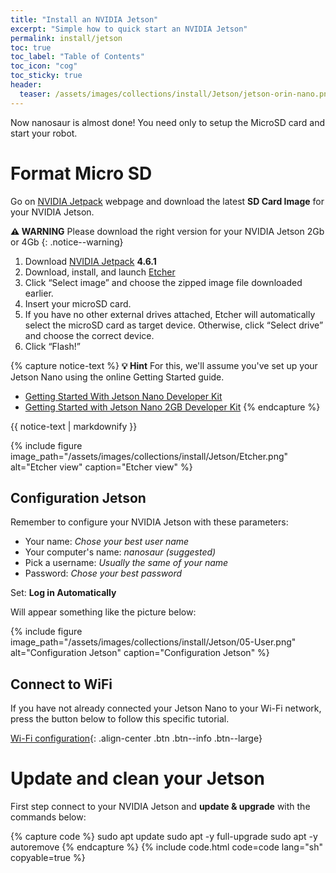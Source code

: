 ```yaml
---
title: "Install an NVIDIA Jetson"
excerpt: "Simple how to quick start an NVIDIA Jetson"
permalink: install/jetson
toc: true
toc_label: "Table of Contents"
toc_icon: "cog"
toc_sticky: true
header:
  teaser: /assets/images/collections/install/Jetson/jetson-orin-nano.png
---
```


Now nanosaur is almost done! You need only to setup the MicroSD card and start your robot.

# Format Micro SD

Go on [NVIDIA Jetpack](https://developer.nvidia.com/embedded/Jetpack) webpage and download the latest **SD Card Image** for your NVIDIA Jetson.

**:warning: WARNING** Please download the right version for your NVIDIA Jetson 2Gb or 4Gb
{: .notice--warning}

1. Download [NVIDIA Jetpack](https://developer.nvidia.com/embedded/Jetpack) **4.6.1**
2. Download, install, and launch [Etcher](https://www.balena.io/etcher)
3. Click “Select image” and choose the zipped image file downloaded earlier.
4. Insert your microSD card.
5. If you have no other external drives attached, Etcher will automatically select the microSD card as target device. Otherwise, click “Select drive” and choose the correct device.
6. Click “Flash!”

{% capture notice-text %}
**:bulb: Hint** For this, we'll assume you've set up your Jetson Nano using the online Getting Started guide.

* [Getting Started With Jetson Nano Developer Kit](https://developer.nvidia.com/embedded/learn/get-started-jetson-nano-devkit)
* [Getting Started with Jetson Nano 2GB Developer Kit](https://developer.nvidia.com/embedded/learn/get-started-jetson-nano-2gb-devkit)
{% endcapture %}

<div class="notice--success">
  {{ notice-text | markdownify }}
</div>

{% include figure image_path="/assets/images/collections/install/Jetson/Etcher.png" alt="Etcher view" caption="Etcher view" %}

## Configuration Jetson

Remember to configure your NVIDIA Jetson with these parameters:

* Your name: *Chose your best user name*
* Your computer's name: *nanosaur (suggested)*
* Pick a username: *Usually the same of your name*
* Password: *Chose your best password*

Set: **Log in Automatically**

Will appear something like the picture below:

{% include figure image_path="/assets/images/collections/install/Jetson/05-User.png" alt="Configuration Jetson" caption="Configuration Jetson" %}

## Connect to WiFi

If you have not already connected your Jetson Nano to your Wi-Fi network, press the button below to follow this specific tutorial.

[Wi-Fi configuration](/install/wifi){: .align-center .btn .btn--info .btn--large}

# Update and clean your Jetson

First step connect to your NVIDIA Jetson and **update & upgrade** with the commands below:

{% capture code %}
sudo apt update
sudo apt -y full-upgrade
sudo apt -y autoremove
{% endcapture %}
{% include code.html code=code lang="sh" copyable=true %}
